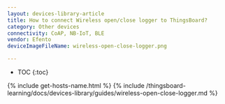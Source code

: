 ```yaml
---
layout: devices-library-article
title: How to connect Wireless open/close logger to ThingsBoard?
category: Other devices
connectivity: CoAP, NB-IoT, BLE
vendor: Efento
deviceImageFileName: wireless-open-close-logger.png

---
```


* TOC
{:toc}

{% include get-hosts-name.html %}
{% include /thingsboard-learning/docs/devices-library/guides/wireless-open-close-logger.md %}
